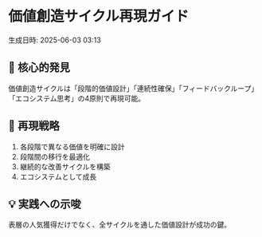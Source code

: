 # 価値創造サイクル再現ガイド
生成日時: 2025-06-03 03:13

## 🎯 核心的発見
価値創造サイクルは「段階的価値設計」「連続性確保」「フィードバックループ」「エコシステム思考」の4原則で再現可能。

## 🔄 再現戦略
1. 各段階で異なる価値を明確に設計
2. 段階間の移行を最適化
3. 継続的な改善サイクルを構築
4. エコシステムとして成長

## 💡 実践への示唆
表層の人気獲得だけでなく、全サイクルを通した価値設計が成功の鍵。
